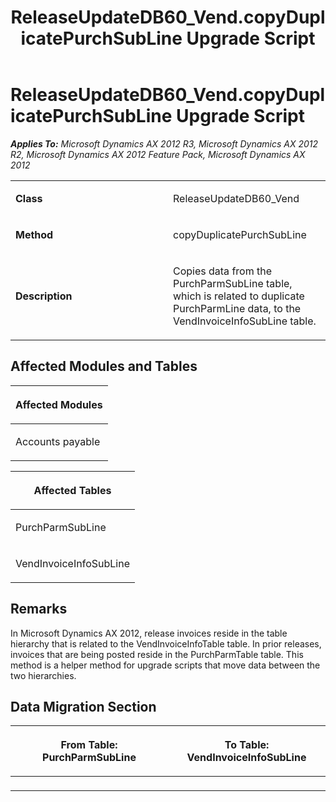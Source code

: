 ﻿---
title: ReleaseUpdateDB60_Vend.copyDuplicatePurchSubLine Upgrade Script
TOCTitle: ReleaseUpdateDB60_Vend.copyDuplicatePurchSubLine Upgrade Script
ms:assetid: ecc78b68-a293-0bd2-759c-0ff6d8efbebe
ms:mtpsurl: https://msdn.microsoft.com/en-us/library/JJ719923(v=AX.60)
ms:contentKeyID: 49711995
ms.date: 05/18/2015
mtps_version: v=AX.60
---

# ReleaseUpdateDB60\_Vend.copyDuplicatePurchSubLine Upgrade Script 


_**Applies To:** Microsoft Dynamics AX 2012 R3, Microsoft Dynamics AX 2012 R2, Microsoft Dynamics AX 2012 Feature Pack, Microsoft Dynamics AX 2012_

<table>
<colgroup>
<col style="width: 50%" />
<col style="width: 50%" />
</colgroup>
<tbody>
<tr class="odd">
<td><p><strong>Class</strong></p></td>
<td><p>ReleaseUpdateDB60_Vend</p></td>
</tr>
<tr class="even">
<td><p><strong>Method</strong></p></td>
<td><p>copyDuplicatePurchSubLine</p></td>
</tr>
<tr class="odd">
<td><p><strong>Description</strong></p></td>
<td><p>Copies data from the PurchParmSubLine table, which is related to duplicate PurchParmLine data, to the VendInvoiceInfoSubLine table.</p></td>
</tr>
</tbody>
</table>


## Affected Modules and Tables

<table>
<colgroup>
<col style="width: 100%" />
</colgroup>
<thead>
<tr class="header">
<th><p>Affected Modules</p></th>
</tr>
</thead>
<tbody>
<tr class="odd">
<td><p>Accounts payable</p></td>
</tr>
</tbody>
</table>


<table>
<colgroup>
<col style="width: 100%" />
</colgroup>
<thead>
<tr class="header">
<th><p>Affected Tables</p></th>
</tr>
</thead>
<tbody>
<tr class="odd">
<td><p>PurchParmSubLine</p></td>
</tr>
<tr class="even">
<td><p>VendInvoiceInfoSubLine</p></td>
</tr>
</tbody>
</table>


## Remarks

In Microsoft Dynamics AX 2012, release invoices reside in the table hierarchy that is related to the VendInvoiceInfoTable table. In prior releases, invoices that are being posted reside in the PurchParmTable table. This method is a helper method for upgrade scripts that move data between the two hierarchies.

## Data Migration Section

<table>
<colgroup>
<col style="width: 50%" />
<col style="width: 50%" />
</colgroup>
<thead>
<tr class="header">
<th><p>From Table: PurchParmSubLine</p></th>
<th><p>To Table: VendInvoiceInfoSubLine</p></th>
</tr>
</thead>
<tbody>
<tr class="odd">
<td><p></p></td>
<td><p></p></td>
</tr>
</tbody>
</table>

  


